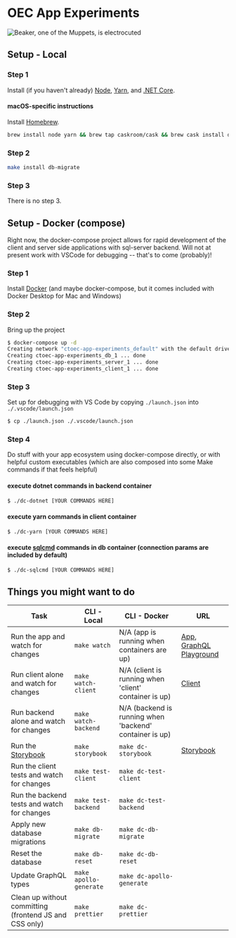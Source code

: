 # OEC App Experiments

![Beaker, one of the Muppets, is electrocuted](https://media.giphy.com/media/gJWNDpwdkMTew/giphy.gif)

## Setup - Local

### Step 1

Install (if you haven't already) [Node](https://nodejs.org/en/download/), [Yarn](https://yarnpkg.com/lang/en/docs/install/), and [.NET Core](https://aka.ms/dotnetcoregs).

#### macOS-specific instructions

Install [Homebrew](https://brew.sh).

```sh
brew install node yarn && brew tap caskroom/cask && brew cask install dotnet
```

### Step 2

```sh
make install db-migrate
```

### Step 3

There is no step 3.

## Setup - Docker (compose)
Right now, the docker-compose project allows for rapid development of the client and server side applications with sql-server backend. Will not at present work with VSCode for debugging -- that's to come (probably)!
### Step 1

Install [Docker](https://docs.docker.com/install/) (and maybe docker-compose, but it comes included with Docker Desktop for Mac and Windows)

### Step 2

Bring up the project
```sh
$ docker-compose up -d
Creating network "ctoec-app-experiments_default" with the default driver
Creating ctoec-app-experiments_db_1 ... done
Creating ctoec-app-experiments_server_1 ... done
Creating ctoec-app-experiments_client_1 ... done
```

### Step 3

Set up for debugging with VS Code by copying `./launch.json` into `./.vscode/launch.json` 
```sh
$ cp ./launch.json ./.vscode/launch.json
```

### Step 4

Do stuff with your app ecosystem using docker-compose directly, or with helpful custom executables (which are also composed into some Make commands if that feels helpful)
#### execute dotnet commands in backend container
```sh
$ ./dc-dotnet [YOUR COMMANDS HERE]
```
#### execute yarn commands in client container
```sh
$ ./dc-yarn [YOUR COMMANDS HERE]
```
#### execute [sqlcmd](https://docs.microsoft.com/en-us/sql/tools/sqlcmd-utility?view=sql-server-2017) commands in db container (connection params are included by default)
```sh
$ ./dc-sqlcmd [YOUR COMMANDS HERE]
```
 
## Things you might want to do

| Task | CLI - Local | CLI - Docker | URL |
| ---- | --- | --- | --- |
| Run the app and watch for changes | `make watch` | N/A (app is running when containers are up) | [App](https://localhost:5001), [GraphQL Playground](https://localhost:5001/ui/playground) |
| Run client alone and watch for changes | `make watch-client` | N/A (client is running when 'client' container is up) | [Client](https://localhost:3000) |
| Run backend alone and watch for changes | `make watch-backend` | N/A (backend is running when 'backend' container is up) | |
| Run the [Storybook](https://storybook.js.org) | `make storybook` |`make dc-storybook` | [Storybook](http://localhost:9009) |
| Run the client tests and watch for changes | `make test-client` | `make dc-test-client` | |
| Run the backend tests and watch for changes | `make test-backend` | `make dc-test-backend` | |
| Apply new database migrations | `make db-migrate` | `make dc-db-migrate` | |
| Reset the database | `make db-reset` | `make dc-db-reset` | |
| Update GraphQL types | `make apollo-generate` | `make dc-apollo-generate` |  |
| Clean up without committing (frontend JS and CSS only) | `make prettier` | `make dc-prettier` | |
